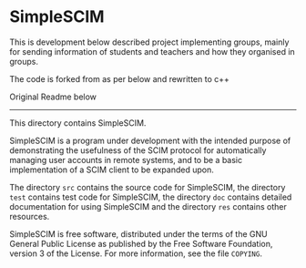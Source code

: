 # SimpleSCIM

This is development below described project implementing groups,
mainly for sending information of students and teachers and how they
organised in groups.

The code is forked from as per below and rewritten to c++

Original Readme below

---
This directory contains SimpleSCIM.

SimpleSCIM is a program under development with the intended purpose
of demonstrating the usefulness of the SCIM protocol for
automatically managing user accounts in remote systems, and to be a
basic implementation of a SCIM client to be expanded upon.

The directory `src` contains the source code for SimpleSCIM, the
directory `test` contains test code for SimpleSCIM, the directory
`doc` contains detailed documentation for using SimpleSCIM and the
directory `res` contains other resources.

SimpleSCIM is free software, distributed under the terms of the GNU
General Public License as published by the Free Software Foundation,
version 3 of the License.  For more information, see the file
`COPYING`.
